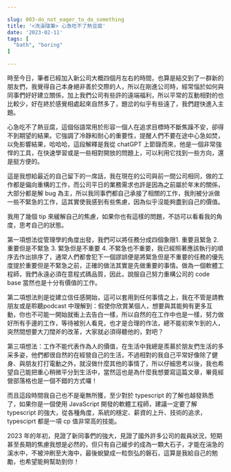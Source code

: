```yaml
---

slug: 003-do_not_eager_to_do_something
title: '<洗澡隨筆> 心急吃不了熱豆腐'
date: '2023-02-11'
tags: [
  "bath", "boring"
]

---
```


時至今日，筆者已經加入新公司大概四個月左右的時間，也算是結交到了一群新的朋友們，我覺得自己本身絕非善於交際的人，所以在剛進公司時，經常惱於如何與同事們好好建立關係，加上我們公司有些許的遠端福利，所以平常的互動相對的也比較少，好在終於感覺相處起來自然多了，題岔的似乎有些遠了，我們趕快進入主題。

心急吃不了熱豆腐，這個俗語常用於形容一個人在追求目標時不斷焦躁不安，卻得不到期望的結果。它強調了冷靜和耐心的重要性，提醒人們不要在途中心急如焚，以免影響結果，哈哈哈，這段解釋是我從 chatGPT 上節錄而來，他是一個非常強悍的工具，在快速學習或是一些相對開放的問題上，可以利用它找到一些方向，還是挺方便的。

這是我想給最近的自己留下的一席話，我在現在的公司與前一間公司相同，做的工作都是偏向重構的工作，而公司平日的業務需求也許是因為之前屬於年末的關係，大部分都是解 bug 為主，所以我同事們都自己承接了相關的工作，我則被分派做一些不緊急的工作，這其實使我感到有些焦慮，因為似乎沒能夠盡到自己的價值。

我用了幾個 tip 來緩解自己的焦慮，如果你也有這樣的問題，不訪可以看看我的角度，思考自己的狀態。

第一項想法從管理學的角度出發，我們可以將任務分成四個象限1. 重要且緊急 2. 重要但是不緊急 3. 緊急但是不重要 4. 不緊急也不重要，我已經照著應該執行的順序去作出排序了，通常人們都會犯下一個謬誤便是將緊急但是不重要的任務的優先度提於重要但是不緊急之前，正確的做法其實是先做重要的事情。做為一個軟體工程師，我們永遠必須在意程式碼品質，因此，說服自己努力重構公司的 code base 當然也是十分有價值的工作。

第二項想法則是從建立信任感開始，這可以套用到任何事情之上，我在不管是請教朋友或是聆聽podcast 中理解到：假使你欣賞某個人，想要與其能夠有更多互動，你也不可能一開始就衝上去告白一樣，所以自然的在工作中也是一樣，努力做好所有手邊的工作，等待被別人看見，也才是合理的作法，總不能初來乍到的人，突然間想要大刀闊斧的改革，大家就必須得聽他的，對吧？

第三項想法：工作不能代表作為人的價值，在生活中我總是羨慕於朋友們生活的多采多姿，他們都很自然的在經營自己的生活，不過相對的我自己平常好像除了健身、與朋友打打電動之外，就沒做什麼其他的事情了，所以仔細思考以後，我也希望自己能把重心稍微平分到生活中，當然這也是為什麼我想要寫這篇文章，畢竟經營部落格也是一個不錯的方式囉！

而且這段時間我自己也不是毫無所獲，至少對於 typescript 的了解也越發熟悉了，如果你是一個使用 JavaScript 開發的軟體工程師，建議一定要了解 typescript 的強大，從各種角度，系統的穩定、薪資的上升、技術的追求，typesciprt 都是一項 cp 值非常高的技能。

2023 年的年初，見證了新同事們的強大，見證了國外許多公司的裁員狀況，短期甚至長期的焦慮我想是必然的，但只有自己緩步的成為一顆大石子，才能在湍急的溪水中，不被沖刷至大海中，最後蛻變成一粒恢弘的磐石，這算是我給自己的勉勵，也希望能夠幫助到你！
